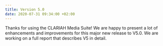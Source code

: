 ```yaml
---
title: Version 5.0
date: 2020-07-31 09:34:00 +02:00
---
```


Thanks for using the CLARIAH Media Suite! We are happy to present a lot of enhancements and improvements for this major new release to V5.0. We are working on a full report that describes V5 in detail.